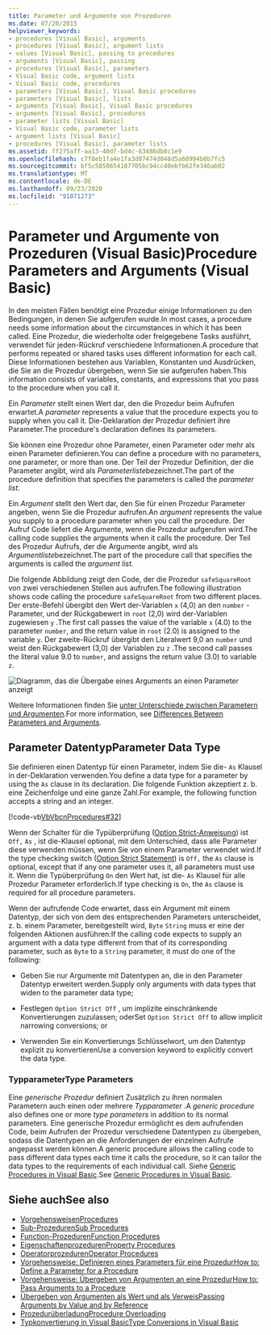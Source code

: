 ```yaml
---
title: Parameter und Argumente von Prozeduren
ms.date: 07/20/2015
helpviewer_keywords:
- procedures [Visual Basic], arguments
- procedures [Visual Basic], argument lists
- values [Visual Basic], passing to procedures
- arguments [Visual Basic], passing
- procedures [Visual Basic], parameters
- Visual Basic code, argument lists
- Visual Basic code, procedures
- parameters [Visual Basic], Visual Basic procedures
- parameters [Visual Basic], lists
- arguments [Visual Basic], Visual Basic procedures
- arguments [Visual Basic], procedures
- parameter lists [Visual Basic]
- Visual Basic code, parameter lists
- argument lists [Visual Basic]
- procedures [Visual Basic], parameter lists
ms.assetid: ff275aff-aa13-40df-bd4c-63486db8c1e9
ms.openlocfilehash: c7f8eb1fa4e1fa3d87474d048d5a60994b0b7fc5
ms.sourcegitcommit: bf5c5850654187705bc94cc40ebfb62fe346ab02
ms.translationtype: MT
ms.contentlocale: de-DE
ms.lasthandoff: 09/23/2020
ms.locfileid: "91071273"
---
```

# <a name="procedure-parameters-and-arguments-visual-basic"></a><span data-ttu-id="609ed-102">Parameter und Argumente von Prozeduren (Visual Basic)</span><span class="sxs-lookup"><span data-stu-id="609ed-102">Procedure Parameters and Arguments (Visual Basic)</span></span>

<span data-ttu-id="609ed-103">In den meisten Fällen benötigt eine Prozedur einige Informationen zu den Bedingungen, in denen Sie aufgerufen wurde.</span><span class="sxs-lookup"><span data-stu-id="609ed-103">In most cases, a procedure needs some information about the circumstances in which it has been called.</span></span> <span data-ttu-id="609ed-104">Eine Prozedur, die wiederholte oder freigegebene Tasks ausführt, verwendet für jeden-Rückruf verschiedene Informationen.</span><span class="sxs-lookup"><span data-stu-id="609ed-104">A procedure that performs repeated or shared tasks uses different information for each call.</span></span> <span data-ttu-id="609ed-105">Diese Informationen bestehen aus Variablen, Konstanten und Ausdrücken, die Sie an die Prozedur übergeben, wenn Sie sie aufgerufen haben.</span><span class="sxs-lookup"><span data-stu-id="609ed-105">This information consists of variables, constants, and expressions that you pass to the procedure when you call it.</span></span>  
  
 <span data-ttu-id="609ed-106">Ein *Parameter* stellt einen Wert dar, den die Prozedur beim Aufrufen erwartet.</span><span class="sxs-lookup"><span data-stu-id="609ed-106">A *parameter* represents a value that the procedure expects you to supply when you call it.</span></span> <span data-ttu-id="609ed-107">Die-Deklaration der Prozedur definiert ihre Parameter.</span><span class="sxs-lookup"><span data-stu-id="609ed-107">The procedure's declaration defines its parameters.</span></span>  
  
 <span data-ttu-id="609ed-108">Sie können eine Prozedur ohne Parameter, einen Parameter oder mehr als einen Parameter definieren.</span><span class="sxs-lookup"><span data-stu-id="609ed-108">You can define a procedure with no parameters, one parameter, or more than one.</span></span> <span data-ttu-id="609ed-109">Der Teil der Prozedur Definition, der die Parameter angibt, wird als *Parameterliste*bezeichnet.</span><span class="sxs-lookup"><span data-stu-id="609ed-109">The part of the procedure definition that specifies the parameters is called the *parameter list*.</span></span>  
  
 <span data-ttu-id="609ed-110">Ein *Argument* stellt den Wert dar, den Sie für einen Prozedur Parameter angeben, wenn Sie die Prozedur aufrufen.</span><span class="sxs-lookup"><span data-stu-id="609ed-110">An *argument* represents the value you supply to a procedure parameter when you call the procedure.</span></span> <span data-ttu-id="609ed-111">Der Aufruf Code liefert die Argumente, wenn die Prozedur aufgerufen wird.</span><span class="sxs-lookup"><span data-stu-id="609ed-111">The calling code supplies the arguments when it calls the procedure.</span></span> <span data-ttu-id="609ed-112">Der Teil des Prozedur Aufrufs, der die Argumente angibt, wird als *Argumentliste*bezeichnet.</span><span class="sxs-lookup"><span data-stu-id="609ed-112">The part of the procedure call that specifies the arguments is called the *argument list*.</span></span>  
  
 <span data-ttu-id="609ed-113">Die folgende Abbildung zeigt den Code, der die Prozedur `safeSquareRoot` von zwei verschiedenen Stellen aus aufrufen.</span><span class="sxs-lookup"><span data-stu-id="609ed-113">The following illustration shows code calling the procedure `safeSquareRoot` from two different places.</span></span> <span data-ttu-id="609ed-114">Der erste-Befehl übergibt den Wert der-Variablen `x` (4,0) an den `number` -Parameter, und der Rückgabewert in `root` (2,0) wird der-Variablen zugewiesen `y` .</span><span class="sxs-lookup"><span data-stu-id="609ed-114">The first call passes the value of the variable `x` (4.0) to the parameter `number`, and the return value in `root` (2.0) is assigned to the variable `y`.</span></span> <span data-ttu-id="609ed-115">Der zweite-Rückruf übergibt den Literalwert 9,0 an `number` und weist den Rückgabewert (3,0) der Variablen zu `z` .</span><span class="sxs-lookup"><span data-stu-id="609ed-115">The second call passes the literal value 9.0 to `number`, and assigns the return value (3.0) to variable `z`.</span></span>  
  
 ![Diagramm, das die Übergabe eines Arguments an einen Parameter anzeigt](./media/procedure-parameters-and-arguments/pass-argument-parameter.gif)  
  
 <span data-ttu-id="609ed-117">Weitere Informationen finden Sie [unter Unterschiede zwischen Parametern und Argumenten](./differences-between-parameters-and-arguments.md).</span><span class="sxs-lookup"><span data-stu-id="609ed-117">For more information, see [Differences Between Parameters and Arguments](./differences-between-parameters-and-arguments.md).</span></span>  
  
## <a name="parameter-data-type"></a><span data-ttu-id="609ed-118">Parameter Datentyp</span><span class="sxs-lookup"><span data-stu-id="609ed-118">Parameter Data Type</span></span>  

 <span data-ttu-id="609ed-119">Sie definieren einen Datentyp für einen Parameter, indem Sie die- `As` Klausel in der-Deklaration verwenden.</span><span class="sxs-lookup"><span data-stu-id="609ed-119">You define a data type for a parameter by using the `As` clause in its declaration.</span></span> <span data-ttu-id="609ed-120">Die folgende Funktion akzeptiert z. b. eine Zeichenfolge und eine ganze Zahl.</span><span class="sxs-lookup"><span data-stu-id="609ed-120">For example, the following function accepts a string and an integer.</span></span>  
  
 [!code-vb[VbVbcnProcedures#32](~/samples/snippets/visualbasic/VS_Snippets_VBCSharp/VbVbcnProcedures/VB/Class1.vb#32)]  
  
 <span data-ttu-id="609ed-121">Wenn der Schalter für die Typüberprüfung ([Option Strict-Anweisung](../../../language-reference/statements/option-strict-statement.md)) ist `Off,` `As` , ist die-Klausel optional, mit dem Unterschied, dass alle Parameter diese verwenden müssen, wenn Sie von einem Parameter verwendet wird.</span><span class="sxs-lookup"><span data-stu-id="609ed-121">If the type checking switch ([Option Strict Statement](../../../language-reference/statements/option-strict-statement.md)) is `Off,` the `As` clause is optional, except that if any one parameter uses it, all parameters must use it.</span></span> <span data-ttu-id="609ed-122">Wenn die Typüberprüfung `On` den Wert hat, ist die- `As` Klausel für alle Prozedur Parameter erforderlich.</span><span class="sxs-lookup"><span data-stu-id="609ed-122">If type checking is `On`, the `As` clause is required for all procedure parameters.</span></span>  
  
 <span data-ttu-id="609ed-123">Wenn der aufrufende Code erwartet, dass ein Argument mit einem Datentyp, der sich von dem des entsprechenden Parameters unterscheidet, z. b. einem Parameter, bereitgestellt wird, `Byte` `String` muss er eine der folgenden Aktionen ausführen:</span><span class="sxs-lookup"><span data-stu-id="609ed-123">If the calling code expects to supply an argument with a data type different from that of its corresponding parameter, such as `Byte` to a `String` parameter, it must do one of the following:</span></span>  
  
- <span data-ttu-id="609ed-124">Geben Sie nur Argumente mit Datentypen an, die in den Parameter Datentyp erweitert werden.</span><span class="sxs-lookup"><span data-stu-id="609ed-124">Supply only arguments with data types that widen to the parameter data type;</span></span>  
  
- <span data-ttu-id="609ed-125">Festlegen `Option Strict Off` , um implizite einschränkende Konvertierungen zuzulassen; oder</span><span class="sxs-lookup"><span data-stu-id="609ed-125">Set `Option Strict Off` to allow implicit narrowing conversions; or</span></span>  
  
- <span data-ttu-id="609ed-126">Verwenden Sie ein Konvertierungs Schlüsselwort, um den Datentyp explizit zu konvertieren</span><span class="sxs-lookup"><span data-stu-id="609ed-126">Use a conversion keyword to explicitly convert the data type.</span></span>  
  
### <a name="type-parameters"></a><span data-ttu-id="609ed-127">Typparameter</span><span class="sxs-lookup"><span data-stu-id="609ed-127">Type Parameters</span></span>  

 <span data-ttu-id="609ed-128">Eine *generische Prozedur* definiert Zusätzlich zu ihren normalen Parametern auch einen oder mehrere *Typparameter* .</span><span class="sxs-lookup"><span data-stu-id="609ed-128">A *generic procedure* also defines one or more *type parameters* in addition to its normal parameters.</span></span> <span data-ttu-id="609ed-129">Eine generische Prozedur ermöglicht es dem aufrufenden Code, beim Aufrufen der Prozedur verschiedene Datentypen zu übergeben, sodass die Datentypen an die Anforderungen der einzelnen Aufrufe angepasst werden können.</span><span class="sxs-lookup"><span data-stu-id="609ed-129">A generic procedure allows the calling code to pass different data types each time it calls the procedure, so it can tailor the data types to the requirements of each individual call.</span></span> <span data-ttu-id="609ed-130">Siehe [Generic Procedures in Visual Basic](../data-types/generic-procedures.md).</span><span class="sxs-lookup"><span data-stu-id="609ed-130">See [Generic Procedures in Visual Basic](../data-types/generic-procedures.md).</span></span>  
  
## <a name="see-also"></a><span data-ttu-id="609ed-131">Siehe auch</span><span class="sxs-lookup"><span data-stu-id="609ed-131">See also</span></span>

- [<span data-ttu-id="609ed-132">Vorgehensweisen</span><span class="sxs-lookup"><span data-stu-id="609ed-132">Procedures</span></span>](./index.md)
- [<span data-ttu-id="609ed-133">Sub-Prozeduren</span><span class="sxs-lookup"><span data-stu-id="609ed-133">Sub Procedures</span></span>](./sub-procedures.md)
- [<span data-ttu-id="609ed-134">Function-Prozeduren</span><span class="sxs-lookup"><span data-stu-id="609ed-134">Function Procedures</span></span>](./function-procedures.md)
- [<span data-ttu-id="609ed-135">Eigenschaftenprozeduren</span><span class="sxs-lookup"><span data-stu-id="609ed-135">Property Procedures</span></span>](./property-procedures.md)
- [<span data-ttu-id="609ed-136">Operatorprozeduren</span><span class="sxs-lookup"><span data-stu-id="609ed-136">Operator Procedures</span></span>](./operator-procedures.md)
- [<span data-ttu-id="609ed-137">Vorgehensweise: Definieren eines Parameters für eine Prozedur</span><span class="sxs-lookup"><span data-stu-id="609ed-137">How to: Define a Parameter for a Procedure</span></span>](./how-to-define-a-parameter-for-a-procedure.md)
- [<span data-ttu-id="609ed-138">Vorgehensweise: Übergeben von Argumenten an eine Prozedur</span><span class="sxs-lookup"><span data-stu-id="609ed-138">How to: Pass Arguments to a Procedure</span></span>](./how-to-pass-arguments-to-a-procedure.md)
- [<span data-ttu-id="609ed-139">Übergeben von Argumenten als Wert und als Verweis</span><span class="sxs-lookup"><span data-stu-id="609ed-139">Passing Arguments by Value and by Reference</span></span>](./passing-arguments-by-value-and-by-reference.md)
- [<span data-ttu-id="609ed-140">Prozedurüberladung</span><span class="sxs-lookup"><span data-stu-id="609ed-140">Procedure Overloading</span></span>](./procedure-overloading.md)
- [<span data-ttu-id="609ed-141">Typkonvertierung in Visual Basic</span><span class="sxs-lookup"><span data-stu-id="609ed-141">Type Conversions in Visual Basic</span></span>](../data-types/type-conversions.md)
